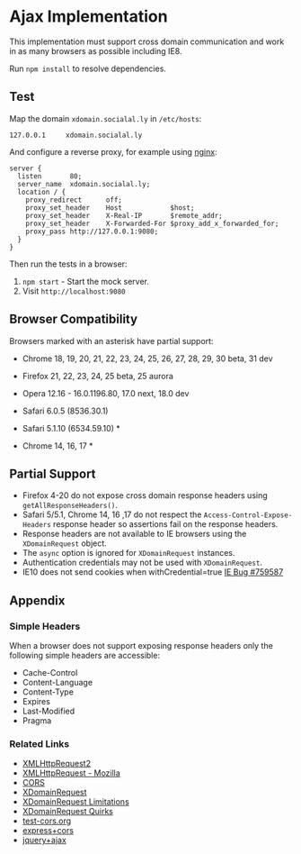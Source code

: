 # Ajax Implementation

This implementation must support cross domain communication and work in as many browsers as possible including IE8.

Run `npm install` to resolve dependencies.

## Test

Map the domain `xdomain.socialal.ly` in `/etc/hosts`:

```
127.0.0.1     xdomain.socialal.ly
```

And configure a reverse proxy, for example using [nginx](http://nginx.org):

```
server {
  listen       80;
  server_name  xdomain.socialal.ly;
  location / {
    proxy_redirect      off;
    proxy_set_header    Host            $host;
    proxy_set_header    X-Real-IP       $remote_addr;
    proxy_set_header    X-Forwarded-For $proxy_add_x_forwarded_for;
    proxy_pass http://127.0.0.1:9080;
  }
}
```

Then run the tests in a browser:

1. `npm start` - Start the mock server.
2. Visit `http://localhost:9080`

## Browser Compatibility

Browsers marked with an asterisk have partial support:

* Chrome 18, 19, 20, 21, 22, 23, 24, 25, 26, 27, 28, 29, 30 beta, 31 dev
* Firefox 21, 22, 23, 24, 25 beta, 25 aurora
* Opera 12.16 - 16.0.1196.80, 17.0 next, 18.0 dev
* Safari 6.0.5 (8536.30.1)

* Safari 5.1.10 (6534.59.10) *
* Chrome 14, 16, 17 *

## Partial Support

* Firefox 4-20 do not expose cross domain response headers using `getAllResponseHeaders()`.
* Safari 5/5.1, Chrome 14, 16 ,17 do not respect the `Access-Control-Expose-Headers` response header so assertions fail on the response headers.
* Response headers are not available to IE browsers using the `XDomainRequest` object.
* The `async` option is ignored for `XDomainRequest` instances.
* Authentication credentials may not be used with `XDomainRequest`.
* IE10 does not send cookies when withCredential=true [IE Bug #759587](https://connect.microsoft.com/IE/feedback/details/759587/ie10-doesnt-support-cookies-on-cross-origin-xmlhttprequest-withcredentials-true)

## Appendix

### Simple Headers

When a browser does not support exposing response headers only the following
simple headers are accessible:

* Cache-Control
* Content-Language
* Content-Type
* Expires
* Last-Modified
* Pragma

### Related Links

* [XMLHttpRequest2](http://www.w3.org/TR/XMLHttpRequest2/)
* [XMLHttpRequest - Mozilla](https://developer.mozilla.org/en-US/docs/Web/API/XMLHttpRequest)
* [CORS](http://www.w3.org/TR/cors/)
* [XDomainRequest](http://msdn.microsoft.com/en-us/library/ie/cc288060%28v=vs.85%29.aspx)
* [XDomainRequest Limitations](http://blogs.msdn.com/b/ieinternals/archive/2010/05/13/xdomainrequest-restrictions-limitations-and-workarounds.aspx)
* [XDomainRequest Quirks](http://cypressnorth.com/programming/internet-explorer-aborting-ajax-requests-fixed/)
* [test-cors.org](http://test-cors.org)
* [express+cors](https://npmjs.org/package/cors)
* [jquery+ajax](http://api.jquery.com/jQuery.ajax/)
